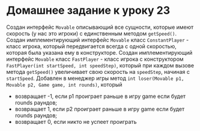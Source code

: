 # Домашнее задание к уроку 23
Создан интерфейс `Movable` описывающий все сущности, которые имеют скорость (у
нас это игроки) с единственным методом `getSpeed()`.
Создан имплементирующий интерфейс `Movable` класс `ConstantPlayer` - класс игрока,
который передвигается всегда с одной скоростью, которая была указана ему в
конструкторе.
Создан имплементирующий интерфейс `Movable` класс `FastPlayer` - класс игрока с
конструктором `FastPlayer(int startSpeed, int speedStep)`, который при каждом вызове
метода `getSpeed()` увеличивает свою скорость на `speedStep`, начиная с `startSpeed`.
Добавлен в менеджер игры метод `int loser(Movable p1, Movable p2, Game game, int
rounds)`, который
* возвращает -1, если p1 проиграет раньше в игру game если будет rounds раундов;
* возвращает 1, если p2 проиграет раньше в игру game если будет rounds раундов;
* возвращает 0, если никто не успеет проиграть
